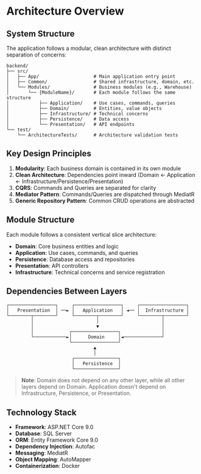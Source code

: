 # Architecture Overview

## System Structure

The application follows a modular, clean architecture with distinct separation of concerns:

```
backend/
├── src/
│   ├── App/                    # Main application entry point
│   ├── Common/                 # Shared infrastructure, domain, etc.
│   └── Modules/                # Business modules (e.g., Warehouse)
│       └── {ModuleName}/       # Each module follows the same structure
│           ├── Application/    # Use cases, commands, queries
│           ├── Domain/         # Entities, value objects
│           ├── Infrastructure/ # Technical concerns
│           ├── Persistence/    # Data access
│           └── Presentation/   # API endpoints
└── test/
    └── ArchitectureTests/      # Architecture validation tests
```

## Key Design Principles

1. **Modularity**: Each business domain is contained in its own module
2. **Clean Architecture**: Dependencies point inward (Domain ← Application ← Infrastructure/Persistence/Presentation)
3. **CQRS**: Commands and Queries are separated for clarity
4. **Mediator Pattern**: Commands/Queries are dispatched through MediatR
5. **Generic Repository Pattern**: Common CRUD operations are abstracted

## Module Structure

Each module follows a consistent vertical slice architecture:

- **Domain**: Core business entities and logic
- **Application**: Use cases, commands, and queries
- **Persistence**: Database access and repositories
- **Presentation**: API controllers
- **Infrastructure**: Technical concerns and service registration

## Dependencies Between Layers

```
┌─────────────────┐     ┌─────────────────┐     ┌─────────────────┐
│   Presentation  │ ──► │   Application   │ ◄── │  Infrastructure │
└────────┬────────┘     └────────┬────────┘     └────────┬────────┘
         │                       │                       │
         │                       ▼                       │
         │             ┌─────────────────┐               │
         └────────────►│      Domain     │◄──────────────┘
                       └─────────────────┘
                                ▲
                                │
                        ┌────────────────┐
                        │   Persistence  │
                        └────────────────┘
```

> **Note**: Domain does not depend on any other layer, while all other layers depend on Domain. 
> Application doesn't depend on Infrastructure, Persistence, or Presentation.

## Technology Stack

- **Framework**: ASP.NET Core 9.0
- **Database**: SQL Server
- **ORM**: Entity Framework Core 9.0
- **Dependency Injection**: Autofac
- **Messaging**: MediatR
- **Object Mapping**: AutoMapper
- **Containerization**: Docker